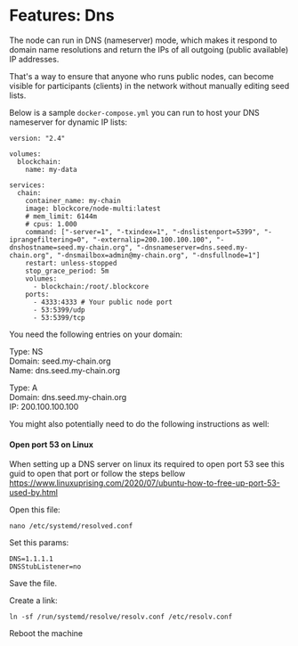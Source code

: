 # Features: Dns

The node can run in DNS (nameserver) mode, which makes it respond to domain name resolutions and return the IPs of all outgoing (public available) IP addresses.

That's a way to ensure that anyone who runs public nodes, can become visible for participants (clients) in the network without manually editing seed lists.

Below is a sample `docker-compose.yml` you can run to host your DNS nameserver for dynamic IP lists:

```
version: "2.4"

volumes:
  blockchain:
    name: my-data

services:
  chain:
    container_name: my-chain
    image: blockcore/node-multi:latest
    # mem_limit: 6144m
    # cpus: 1.000
    command: ["-server=1", "-txindex=1", "-dnslistenport=5399", "-iprangefiltering=0", "-externalip=200.100.100.100", "-dnshostname=seed.my-chain.org", "-dnsnameserver=dns.seed.my-chain.org", "-dnsmailbox=admin@my-chain.org", "-dnsfullnode=1"]
    restart: unless-stopped
    stop_grace_period: 5m
    volumes:
      - blockchain:/root/.blockcore
    ports:
      - 4333:4333 # Your public node port
      - 53:5399/udp
      - 53:5399/tcp
```

You need the following entries on your domain:

Type: NS   
Domain: seed.my-chain.org   
Name: dns.seed.my-chain.org   

Type: A   
Domain: dns.seed.my-chain.org   
IP: 200.100.100.100   

You might also potentially need to do the following instructions as well:

#### Open port 53 on Linux
When setting up a DNS server on linux its required to open port 53
see this guid to open that port or follow the steps bellow
https://www.linuxuprising.com/2020/07/ubuntu-how-to-free-up-port-53-used-by.html

Open this file:
```
nano /etc/systemd/resolved.conf
```

Set this params:
```
DNS=1.1.1.1
DNSStubListener=no
```

Save the file.

Create a link:
```
ln -sf /run/systemd/resolve/resolv.conf /etc/resolv.conf
```

Reboot the machine